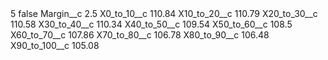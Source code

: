 <?xml version="1.0" encoding="UTF-8"?>
<CustomMetadata xmlns="http://soap.sforce.com/2006/04/metadata" xmlns:xsi="http://www.w3.org/2001/XMLSchema-instance" xmlns:xsd="http://www.w3.org/2001/XMLSchema">
    <label>5</label>
    <protected>false</protected>
    <values>
        <field>Margin__c</field>
        <value xsi:type="xsd:double">2.5</value>
    </values>
    <values>
        <field>X0_to_10__c</field>
        <value xsi:type="xsd:double">110.84</value>
    </values>
    <values>
        <field>X10_to_20__c</field>
        <value xsi:type="xsd:double">110.79</value>
    </values>
    <values>
        <field>X20_to_30__c</field>
        <value xsi:type="xsd:double">110.58</value>
    </values>
    <values>
        <field>X30_to_40__c</field>
        <value xsi:type="xsd:double">110.34</value>
    </values>
    <values>
        <field>X40_to_50__c</field>
        <value xsi:type="xsd:double">109.54</value>
    </values>
    <values>
        <field>X50_to_60__c</field>
        <value xsi:type="xsd:double">108.5</value>
    </values>
    <values>
        <field>X60_to_70__c</field>
        <value xsi:type="xsd:double">107.86</value>
    </values>
    <values>
        <field>X70_to_80__c</field>
        <value xsi:type="xsd:double">106.78</value>
    </values>
    <values>
        <field>X80_to_90__c</field>
        <value xsi:type="xsd:double">106.48</value>
    </values>
    <values>
        <field>X90_to_100__c</field>
        <value xsi:type="xsd:double">105.08</value>
    </values>
</CustomMetadata>
